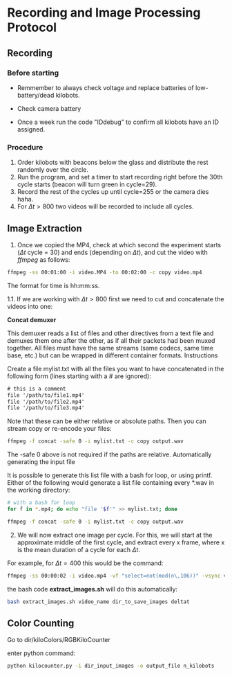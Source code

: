 # Recording and Image Processing Protocol

## Recording

### Before starting
- Remmember to always check voltage and replace batteries of low-battery/dead kilobots.

- Check camera battery

- Once a week run the code "IDdebug" to confirm all kilobots have an ID assigned.

### Procedure
1. Order kilobots with beacons below the glass and distribute the rest randomly over the circle.
2. Run the program, and set a timer to start recording right before the 30th cycle starts (beacon will turn green in cycle=29).
3. Record the rest of the cycles up until cycle=255 or the camera dies haha.
4. For $\Delta t > 800$ two videos will be recorded to include all cycles.


## Image Extraction

1. Once we copied the MP4, check at which second the experiment starts ($\Delta t$ cycle = 30) and ends (depending on $\Delta t$), and cut the video with *ffmpeg* as follows:
```bash
ffmpeg -ss 00:01:00 -i video.MP4 -to 00:02:00 -c copy video.mp4
```   
The format for time is hh:mm:ss.

1.1. If we are working with $\Delta t > 800$ first we need to cut and concatenate the videos into one:

**Concat demuxer**

This demuxer reads a list of files and other directives from a text file and demuxes them one after the other, as if all their packets had been muxed together. All files must have the same streams (same codecs, same time base, etc.) but can be wrapped in different container formats.
Instructions

Create a file mylist.txt with all the files you want to have concatenated in the following form (lines starting with a # are ignored):

```txt
# this is a comment
file '/path/to/file1.mp4'
file '/path/to/file2.mp4'
file '/path/to/file3.mp4'
```

Note that these can be either relative or absolute paths. Then you can stream copy or re-encode your files:

```bash
ffmpeg -f concat -safe 0 -i mylist.txt -c copy output.wav
```
The -safe 0 above is not required if the paths are relative.
Automatically generating the input file

It is possible to generate this list file with a bash for loop, or using printf. Either of the following would generate a list file containing every *.wav in the working directory:
```bash
# with a bash for loop
for f in *.mp4; do echo "file '$f'" >> mylist.txt; done

ffmpeg -f concat -safe 0 -i mylist.txt -c copy output.wav
```

2. We will now extract one image per cycle. For this, we will start at the approximate middle of the first cycle, and extract every x frame, where x is the mean duration of a cycle for each $\Delta t$.

For example, for $\Delta t = 400$ this would be the command:

```sh
ffmpeg -ss 00:00:02 -i video.mp4 -vf "select=not(mod(n\,106))" -vsync vfr -q:v 2 output%04d.jpg
```
the bash code **extract_images.sh** will do this automatically:

```sh
bash extract_images.sh video_name dir_to_save_images deltat
```

## Color Counting

Go to dir/kiloColors/RGBKiloCounter

enter python command:
```bash
python kilocounter.py -i dir_input_images -o output_file n_kilobots

```
